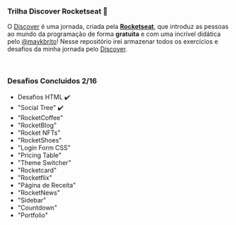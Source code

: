 ### Trilha Discover Rocketseat 🚀

O <a href="https://app.rocketseat.com.br/discover">Discover</a> é uma jornada, criada pela <a target="_blank" href="https://www.rocketseat.com.br/"><b>Rocketseat</b></a>, que introduz as pessoas ao mundo da programação de forma <b>gratuita</b> e com uma incrível didática pelo <a target="_blank" href="https://github.com/maykbrito/maykbrito">@maykbrito</a>! Nesse repositório irei armazenar todos os exercícios e desafios da minha jornada pelo <a href="https://app.rocketseat.com.br/discover">Discover</a>.

<br>

<!-- <img src="/media/imagens/imagem.png" alt=""> -->

### Desafios Concluidos 2/16

- Desafios HTML ✔️
- "Social Tree" ✔️
- "RocketCoffee"
- "RocketBlog"
- "Rocket NFTs"
- "RocketShoes"
- "Login Form CSS"
- "Pricing Table"
- "Theme Switcher"
- "Rocketcard"
- "Rocketflix"
- "Página de Receita"
- "RocketNews"
- "Sidebar"
- "Countdown"
- "Portfolio"
